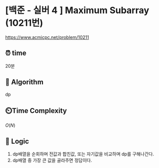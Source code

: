 # [백준 - 실버 4 ] Maximum Subarray (10211번)

https://www.acmicpc.net/problem/10211

## ⏰ **time**

20분

## :pushpin: **Algorithm**

dp

## ⏲️**Time Complexity**

$O(N)$

## :round_pushpin: **Logic**

1. dp배열을 순회하며 전값과 합친값, 또는 자기값을 비교하며 dp를 구해나간다.
2. dp배열 중 가장 큰 값을 골라주면 정답이다.
